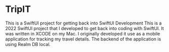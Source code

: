 # TripIT
This is a SwiftUI project for getting back into SwiftUI Development
This is a 2022 SwiftUI project that I developed to get back into coding with SwiftUI. It was written in XCODE on my Mac. I originally developed it use as a mobile
application for tracking my travel details. The backend of the application is using Realm DB local.
